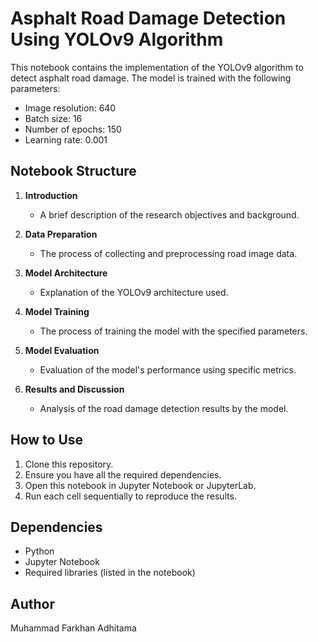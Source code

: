 # Asphalt Road Damage Detection Using YOLOv9 Algorithm

This notebook contains the implementation of the YOLOv9 algorithm to detect asphalt road damage. The model is trained with the following parameters:
- Image resolution: 640
- Batch size: 16
- Number of epochs: 150
- Learning rate: 0.001

## Notebook Structure

1. **Introduction**
   - A brief description of the research objectives and background.

2. **Data Preparation**
   - The process of collecting and preprocessing road image data.

3. **Model Architecture**
   - Explanation of the YOLOv9 architecture used.

4. **Model Training**
   - The process of training the model with the specified parameters.

5. **Model Evaluation**
   - Evaluation of the model's performance using specific metrics.

6. **Results and Discussion**
   - Analysis of the road damage detection results by the model.

## How to Use

1. Clone this repository.
2. Ensure you have all the required dependencies.
3. Open this notebook in Jupyter Notebook or JupyterLab.
4. Run each cell sequentially to reproduce the results.

## Dependencies

- Python
- Jupyter Notebook
- Required libraries (listed in the notebook)

## Author
Muhammad Farkhan Adhitama
